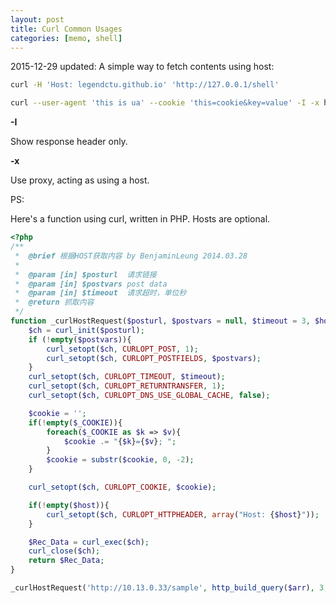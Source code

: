 ```yaml
---
layout: post
title: Curl Common Usages
categories: [memo, shell]
---
```


2015-12-29 updated:
A simple way to fetch contents using host:

```bash
curl -H 'Host: legendctu.github.io' 'http://127.0.0.1/shell'
```



```bash
curl --user-agent 'this is ua' --cookie 'this=cookie&key=value' -I -x host:port 'http://legendctu.github.io'
```

**-I**

Show response header only.


**-x**

Use proxy, acting as using a host.


PS:

  Here's a function using curl, written in PHP. Hosts are optional.

```php
<?php
/**
 *  @brief 根据HOST获取内容 by BenjaminLeung 2014.03.28
 *  
 *  @param [in] $posturl  请求链接
 *  @param [in] $postvars post data
 *  @param [in] $timeout  请求超时，单位秒
 *  @return 抓取内容
 */
function _curlHostRequest($posturl, $postvars = null, $timeout = 3, $host = '') {
    $ch = curl_init($posturl);
    if (!empty($postvars)){
        curl_setopt($ch, CURLOPT_POST, 1);
        curl_setopt($ch, CURLOPT_POSTFIELDS, $postvars);
    }
    curl_setopt($ch, CURLOPT_TIMEOUT, $timeout);
    curl_setopt($ch, CURLOPT_RETURNTRANSFER, 1);
    curl_setopt($ch, CURLOPT_DNS_USE_GLOBAL_CACHE, false);

    $cookie = '';
    if(!empty($_COOKIE)){
        foreach($_COOKIE as $k => $v){
            $cookie .= "{$k}={$v}; ";
        }
        $cookie = substr($cookie, 0, -2);
    }

    curl_setopt($ch, CURLOPT_COOKIE, $cookie);

    if(!empty($host)){
        curl_setopt($ch, CURLOPT_HTTPHEADER, array("Host: {$host}"));
    }

    $Rec_Data = curl_exec($ch);
    curl_close($ch);
    return $Rec_Data;
}

_curlHostRequest('http://10.13.0.33/sample', http_build_query($arr), 3, 'legendctu.github.io');
```

